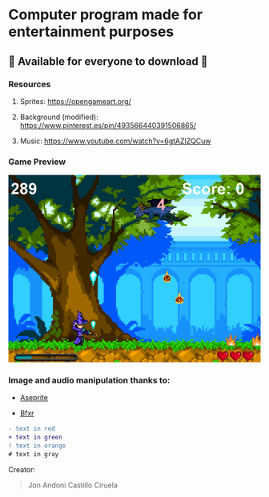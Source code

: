

# Computer program made for __entertainment purposes__
## 🐉 Available for everyone to download 🐉

### Resources

1. Sprites: https://opengameart.org/ 

2. Background (modified): https://www.pinterest.es/pin/493566440391506865/ 

3. Music: https://www.youtube.com/watch?v=6gtAZIZQCuw

### Game Preview

![GitHub Logo](game.png)

### Image and audio manipulation thanks to:

* [Aseprite](https://www.aseprite.org/)

* [Bfxr](https://www.bfxr.net/)

```diff
- text in red
+ text in green
! text in orange
# text in gray
```

Creator:

> Jon Andoni Castillo Ciruela
